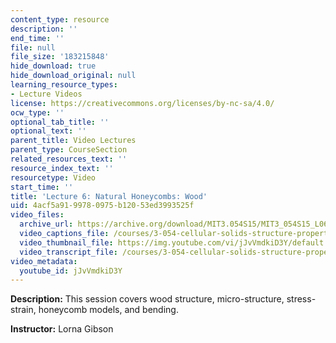 ```yaml
---
content_type: resource
description: ''
end_time: ''
file: null
file_size: '183215848'
hide_download: true
hide_download_original: null
learning_resource_types:
- Lecture Videos
license: https://creativecommons.org/licenses/by-nc-sa/4.0/
ocw_type: ''
optional_tab_title: ''
optional_text: ''
parent_title: Video Lectures
parent_type: CourseSection
related_resources_text: ''
resource_index_text: ''
resourcetype: Video
start_time: ''
title: 'Lecture 6: Natural Honeycombs: Wood'
uid: 4acf5a91-9978-0975-b120-53ed3993525f
video_files:
  archive_url: https://archive.org/download/MIT3.054S15/MIT3_054S15_L06_300k.mp4
  video_captions_file: /courses/3-054-cellular-solids-structure-properties-and-applications-spring-2015/2ec32b7b4d585efaa64dc5b1797f0723_jJvVmdkiD3Y.vtt
  video_thumbnail_file: https://img.youtube.com/vi/jJvVmdkiD3Y/default.jpg
  video_transcript_file: /courses/3-054-cellular-solids-structure-properties-and-applications-spring-2015/198762a4a0ef63ee3653155badf582da_jJvVmdkiD3Y.pdf
video_metadata:
  youtube_id: jJvVmdkiD3Y
---
```


**Description:** This session covers wood structure, micro-structure, stress-strain, honeycomb models, and bending.

**Instructor:** Lorna Gibson


